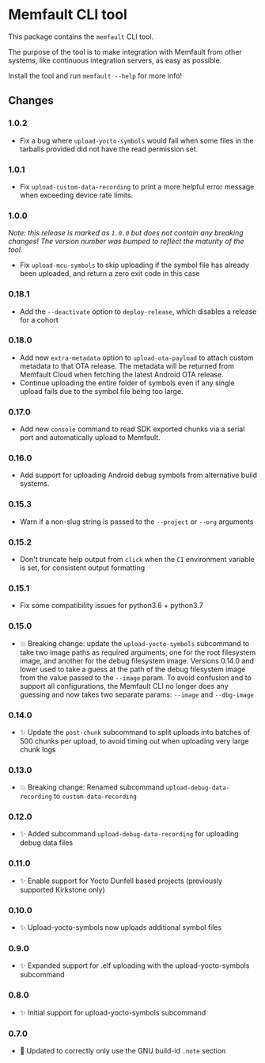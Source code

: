 # Memfault CLI tool

This package contains the `memfault` CLI tool.

The purpose of the tool is to make integration with Memfault from other systems,
like continuous integration servers, as easy as possible.

Install the tool and run `memfault --help` for more info!

## Changes

### 1.0.2

- Fix a bug where `upload-yocto-symbols` would fail when some files in the
  tarballs provided did not have the read permission set.

### 1.0.1

- Fix `upload-custom-data-recording` to print a more helpful error message when
  exceeding device rate limits.

### 1.0.0

_Note: this release is marked as `1.0.0` but does not contain any breaking
changes! The version number was bumped to reflect the maturity of the tool._

- Fix `upload-mcu-symbols` to skip uploading if the symbol file has already been
  uploaded, and return a zero exit code in this case

### 0.18.1

- Add the `--deactivate` option to `deploy-release`, which disables a release
  for a cohort

### 0.18.0

- Add new `extra-metadata` option to `upload-ota-payload` to attach custom
  metadata to that OTA release. The metadata will be returned from Memfault
  Cloud when fetching the latest Android OTA release.
- Continue uploading the entire folder of symbols even if any single upload
  fails due to the symbol file being too large.

### 0.17.0

- Add new `console` command to read SDK exported chunks via a serial port and
  automatically upload to Memfault.

### 0.16.0

- Add support for uploading Android debug symbols from alternative build
  systems.

### 0.15.3

- Warn if a non-slug string is passed to the `--project` or `--org` arguments

### 0.15.2

- Don't truncate help output from `click` when the `CI` environment variable is
  set, for consistent output formatting

### 0.15.1

- Fix some compatibility issues for python3.6 + python3.7

### 0.15.0

- 💥 Breaking change: update the `upload-yocto-symbols` subcommand to take two
  image paths as required arguments; one for the root filesystem image, and
  another for the debug filesystem image. Versions 0.14.0 and lower used to take
  a guess at the path of the debug filesystem image from the value passed to the
  `--image` param. To avoid confusion and to support all configurations, the
  Memfault CLI no longer does any guessing and now takes two separate params:
  `--image` and `--dbg-image`

### 0.14.0

- ✨ Update the `post-chunk` subcommand to split uploads into batches of 500
  chunks per upload, to avoid timing out when uploading very large chunk logs

### 0.13.0

- 💥 Breaking change: Renamed subcommand `upload-debug-data-recording` to
  `custom-data-recording`

### 0.12.0

- ✨ Added subcommand `upload-debug-data-recording` for uploading debug data
  files

### 0.11.0

- ✨ Enable support for Yocto Dunfell based projects (previously supported
  Kirkstone only)

### 0.10.0

- ✨ Upload-yocto-symbols now uploads additional symbol files

### 0.9.0

- ✨ Expanded support for .elf uploading with the upload-yocto-symbols
  subcommand

### 0.8.0

- ✨ Initial support for upload-yocto-symbols subcommand

### 0.7.0

- 🐛 Updated to correctly only use the GNU build-id `.note` section
